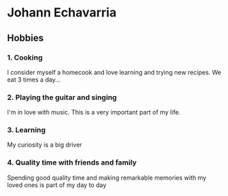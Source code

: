 # Johann Echavarria

## Hobbies

### 1. Cooking

I consider myself a homecook and love learning and trying new recipes. We eat 3 times a day...

### 2. Playing the guitar and singing

I'm in love with music. This is a very important part of my life.

### 3. Learning

My curiosity is a big driver

### 4. Quality time with friends and family

Spending good quality time and making remarkable memories with my loved ones is part of my day to day
